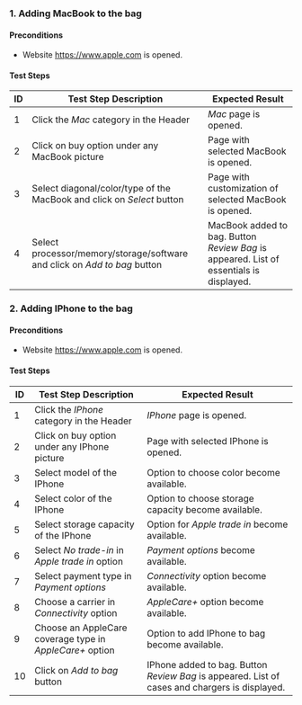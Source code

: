 ### 1. Adding MacBook to the bag

#### Preconditions

- Website https://www.apple.com is opened.

#### Test Steps

| ID                 | Test Step Description                                                     | Expected Result                                                                         |
| ------------------ | ------------------------------------------------------------------------- | --------------------------------------------------------------------------------------- |
| 1                  | Click the _Mac_ category in the Header                                    | _Mac_ page is opened.                                                                   |
| 2                  | Click on buy option under any MacBook picture                             | Page with selected MacBook is opened.                                                   |  
| 3                  | Select diagonal/color/type of the MacBook and click on _Select_ button    | Page with customization of selected MacBook is opened.                                  | 
| 4                  | Select processor/memory/storage/software and click on _Add to bag_ button | MacBook added to bag. Button _Review Bag_ is appeared. List of essentials is displayed. | 

### 2. Adding IPhone to the bag

#### Preconditions

- Website https://www.apple.com is opened.

#### Test Steps

| ID                 | Test Step Description                                    | Expected Result                                                                                |
| ------------------ | -------------------------------------------------------- | ---------------------------------------------------------------------------------------------- |
| 1                  | Click the _IPhone_ category in the Header                | _IPhone_ page is opened.                                                                       |
| 2                  | Click on buy option under any IPhone picture             | Page with selected IPhone is opened.                                                           | 
| 3                  | Select model of the IPhone                               | Option to choose color become available.                                                       | 
| 4                  | Select color of the IPhone                               | Option to choose storage capacity become available.                                            | 
| 5                  | Select storage capacity of the IPhone                    | Option for _Apple trade in_ become available.                                                  | 
| 6                  | Select _No trade-in_ in _Apple trade in_ option          | _Payment options_ become available.                                                            | 
| 7                  | Select payment type in _Payment options_                 | _Connectivity_ option become available.                                                        | 
| 8                  | Choose a carrier in _Connectivity_ option                | _AppleCare+_ option become available.                                                          | 
| 9                  | Choose an AppleCare coverage type in _AppleCare+_ option | Option to add IPhone to bag become available.                                                  |
| 10                 | Click on _Add to bag_ button                             | IPhone added to bag. Button _Review Bag_ is appeared. List of cases and chargers is displayed. | 
